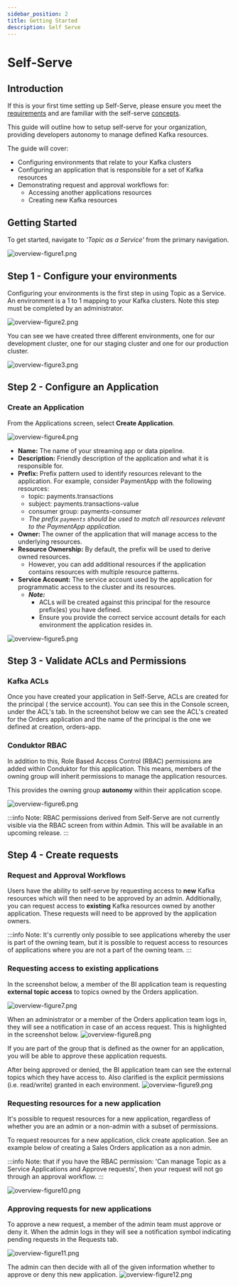 ```yaml
---
sidebar_position: 2
title: Getting Started
description: Self Serve
---
```


# Self-Serve

## Introduction

If this is your first time setting up Self-Serve, please ensure you meet the [requirements](/platform/self-serve/#overview) and are familiar with the self-serve [concepts](/platform/self-serve/#concepts).

This guide will outline how to setup self-serve for your organization, providing developers autonomy to manage defined Kafka resources.

The guide will cover:
* Configuring environments that relate to your Kafka clusters
* Configuring an application that is responsible for a set of Kafka resources
* Demonstrating request and approval workflows for:
   * Accessing another applications resources
   * Creating new Kafka resources

## Getting Started
To get started, navigate to *'Topic as a Service'* from the primary navigation.

![overview-figure1.png](/img/self-serve/overview-figure1.png)

## Step 1 - Configure your environments
Configuring your environments is the first step in using Topic as a Service. An environment is a 1 to 1 mapping to your Kafka clusters. Note this step must be completed by an administrator.

![overview-figure2.png](/img/self-serve/overview-figure2.png)

You can see we have created three different environments, one for our development cluster, one for our staging cluster and one for our production cluster.

![overview-figure3.png](/img/self-serve/overview-figure3.png)


## Step 2 - Configure an Application
### Create an Application

From the Applications screen, select **Create Application**.

![overview-figure4.png](/img/self-serve/overview-figure4.png)

- **Name:** The name of your streaming app or data pipeline.
- **Description:** Friendly description of the application and what it is responsible for.
- **Prefix:** Prefix pattern used to identify resources relevant to the application.
For example, consider PaymentApp with the following resources:
   - topic: payments.transactions
   - subject: payments.transactions-value
   - consumer group: payments-consumer
   - _The prefix `payments` should be used to match all resources relevant to the PaymentApp application._
- **Owner:** The owner of the application that will manage access to the underlying resources.
- **Resource Ownership:** By default, the prefix will be used to derive owned resources.
   - However, you can add additional resources if the application contains resources with multiple resource patterns.
- **Service Account:** The service account used by the application for programmatic access to the cluster and its resources.
  - ***Note:***
    - ACLs will be created against this principal for the resource prefix(es) you have defined.
    - Ensure you provide the correct service account details for each environment the application resides in.

![overview-figure5.png](/img/self-serve/overview-figure5.png)



## Step 3 - Validate ACLs and Permissions

### Kafka ACLs
Once you have created your application in Self-Serve,  ACLs are created for the principal ( the service account). You can see this in the Console screen, under the ACL's tab. In the screenshot below we can see the ACL's created for the Orders application and the name of the principal is the one we defined at creation, orders-app. 

### Conduktor RBAC

In addition to this, Role Based Access Control (RBAC) permissions are added within Conduktor for this application. This means, members of the owning group will inherit permissions to manage the application resources. 

This provides the owning group **autonomy** within their application scope. 

![overview-figure6.png](/img/self-serve/overview-figure6.png)

:::info
Note: RBAC permissions derived from Self-Serve are not currently visible via the RBAC screen from within Admin. This will be available in an upcoming release.
:::






## Step 4 - Create requests
### Request and Approval Workflows
Users have the ability to self-serve by requesting access to **new** Kafka resources which will then need to be approved by an admin.  Additionally, you can request access to **existing** Kafka resources owned by another application. These requests will need to be approved by the application owners.

:::info
Note: It's currently only possible to see applications whereby the user is part of the owning team, but it is possible to request access to resources of applications where you are not a part of the owning team.
:::

### Requesting access to existing applications

In the screenshot below, a member of the BI application team is requesting **external topic access** to topics owned by the Orders application.

![overview-figure7.png](/img/self-serve/overview-figure7.png)

When an administrator or a member of the Orders application team logs in, they will see a notification in case of an access request. This is highlighted in the screenshot below.
![overview-figure8.png](/img/self-serve/overview-figure8.png)


If you are part of the group that is defined as the owner for an application, you will be able to approve these application requests. 

After being approved or denied, the BI application team can see the external topics which they have access to.  Also clarified is the explicit permissions (i.e. read/write) granted in each environment.
![overview-figure9.png](/img/self-serve/overview-figure9.png)


### Requesting resources for a new application
It's possible to request resources for a new application, regardless of whether you are an admin or a non-admin with a subset of permissions.

To request resources for a new application, click create application.
See an example below of creating a Sales Orders application as a non admin.

:::info
Note: that if you have the RBAC permission: 'Can manage Topic as a Service Applications and Approve requests', then your request will not go through an approval workflow.
:::

![overview-figure10.png](/img/self-serve/overview-figure10.png)



### Approving requests for new applications

To approve a new request, a member of the admin team must approve or deny it.
When the admin logs in they will see a notification symbol indicating pending requests in the Requests tab.

![overview-figure11.png](/img/self-serve/overview-figure11.png)



The admin can then decide with all of the given information whether to approve or deny this new application. 
![overview-figure12.png](/img/self-serve/overview-figure12.png)

